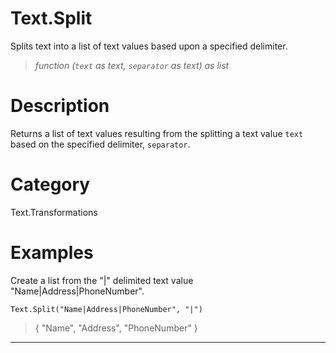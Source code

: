 # Text.Split
Splits text into a list of text values based upon a specified delimiter.
> _function (<code>text</code> as text, <code>separator</code> as text) as list_

# Description 
Returns a list of text values resulting from the splitting a text value <code>text</code> based on the specified delimiter, <code>separator</code>.
# Category 
Text.Transformations
# Examples 
Create a list from the "|" delimited text value "Name|Address|PhoneNumber".
```
Text.Split("Name|Address|PhoneNumber", "|")
```
> {
    "Name",
    "Address",
    "PhoneNumber"
}
***
